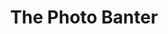 ---
attached_collection: 
attached_link: 
block_aspect_ratio: ratio-1x1
blog_block_cover: https://d1sf55qlb7p6hz.cloudfront.net/photobanter_JR_copy.jpg
post_blocks:
  - _bookshop_name: posts/media-row-start
    row_alignment: between []
blog_header: 
caption: Interview
content: >-
  I recently had the pleasure of sitting down with Alex Gagne for _The Photo
  Banter_.  We cover a range of topics from my past to current works, my
  photographic philosophies, and navigating both the art and the commissioned
  audience of the industry. We also touch on something I have been thinking a
  lot about lately- time as a medium... Conceptually, technically, and
  thematically. ⁠⁠


  It was such an honor to join an impressive list of peers, mentors, and
  photographic legends. 


  In addition to the above interview, podcasts are available on
  [**_iTunes_**](https://podcasts.apple.com/us/podcast/jesse-rieser/id1315846850?i=1000513097100),
  [**_Spotify_**](https://open.spotify.com/episode/653I69hF3iixGSeBWwynkn?si=-p_Uo4mDTTqFGVizqUc8-A),
  and [**_Soundcloud_**](https://soundcloud.com/thephotobanter/jesse-rieser).


  > _On today’s podcast I speak with photographer Jesse Rieser. Jesse Has worked
  with clients such as ESPN, Coca Cola, Esquire, The NBA, and Adidas to name a
  few. In this interview I speak to Jesse about his recent cover shoot with NBA
  player Devin Booker for ESPN , I also speak to Jesse about his approach to
  assignment work and how he balances the worlds of Art & Commerce. I’ve always
  enjoyed Jesse’s use of color in his photographs so I was excited to get a
  chance to speak with him about his recent project titled “Phoenix : A
  Dystopian Legoland that tastes Like Candy” which is a series of urban
  landscape photos and portraits that utilize color and space in a unique way.
  Jesse brings a wealth of knowledge and experience in the photographic industry
  so I was pumped to get a chance to speak with him about his journey with
  photography so I hope you enjoy and thanks for listening._
date: 
news_category:
  - press
theme_color: "#FFD595"
title: The Photo Banter
seo:
  meta_description: Watch this podcast interview with Jesse Rieser for Photo Banter. 
  meta_title: Jesse Rieser Photo Banter Podcast Interview
blog_slider:
  - _bookshop_name: posts/media-motion-id
    show_controls: true-id
    vimeo_id: 523950651
---